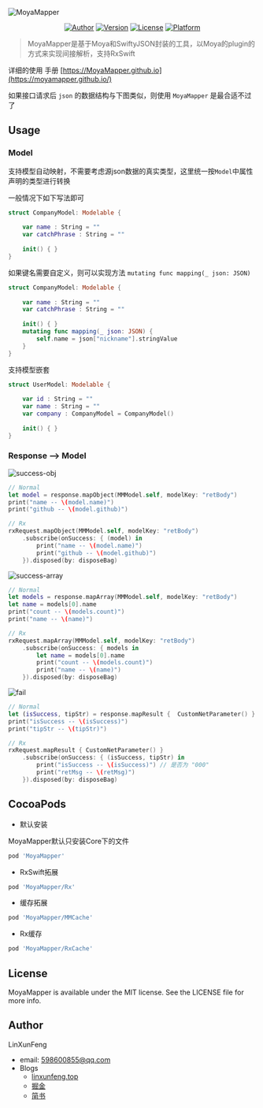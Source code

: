 ![MoyaMapper](https://github.com/LinXunFeng/MoyaMapper/raw/master/Screenshots/MoyaMapper.png)



<center>

[![Author](https://img.shields.io/badge/author-LinXunFeng-blue.svg)](https://cocoapods.org/pods/MoyaMapper)  [![Version](https://img.shields.io/cocoapods/v/MoyaMapper.svg?style=flat)](https://cocoapods.org/pods/MoyaMapper) [![License](https://img.shields.io/github/license/LinXunFeng/MoyaMapper.svg)](https://cocoapods.org/pods/MoyaMapper) [![Platform](https://img.shields.io/cocoapods/p/MoyaMapper.svg?style=flat)](https://cocoapods.org/pods/MoyaMapper)

</center>

>  MoyaMapper是基于Moya和SwiftyJSON封装的工具，以Moya的plugin的方式来实现间接解析，支持RxSwift



详细的使用 手册 [https://MoyaMapper.github.io](https://moyamapper.github.io/)



如果接口请求后 `json` 的数据结构与下图类似，则使用 `MoyaMapper` 是最合适不过了



## Usage



### Model



支持模型自动映射，不需要考虑源json数据的真实类型，这里统一按`Model`中属性声明的类型进行转换



一般情况下如下写法即可

```swift
struct CompanyModel: Modelable {
    
    var name : String = ""
    var catchPhrase : String = ""
    
    init() { }
}
```



如果键名需要自定义，则可以实现方法 `mutating func mapping(_ json: JSON)`

```swift
struct CompanyModel: Modelable {
    
    var name : String = ""
    var catchPhrase : String = ""
    
    init() { }
    mutating func mapping(_ json: JSON) {
        self.name = json["nickname"].stringValue
    }
}
```



支持模型嵌套

```swift
struct UserModel: Modelable {
    
    var id : String = ""
    var name : String = ""
    var company : CompanyModel = CompanyModel()
    
    init() { }
}
```





### Response --> Model

![success-obj](https://github.com/MoyaMapper/MoyaMapper.github.io/raw/master/img/code/success-obj.png)



```swift
// Normal
let model = response.mapObject(MMModel.self, modelKey: "retBody")
print("name -- \(model.name)")
print("github -- \(model.github)")

// Rx
rxRequest.mapObject(MMModel.self, modelKey: "retBody")
    .subscribe(onSuccess: { (model) in
        print("name -- \(model.name)")
        print("github -- \(model.github)")
    }).disposed(by: disposeBag)
```

![success-array](https://github.com/MoyaMapper/MoyaMapper.github.io/raw/master/img/code/success-array.png)

```swift
// Normal
let models = response.mapArray(MMModel.self, modelKey: "retBody")
let name = models[0].name
print("count -- \(models.count)")
print("name -- \(name)")

// Rx
rxRequest.mapArray(MMModel.self, modelKey: "retBody")
    .subscribe(onSuccess: { models in
        let name = models[0].name
        print("count -- \(models.count)")
        print("name -- \(name)")
    }).disposed(by: disposeBag)
```

![fail](https://github.com/MoyaMapper/MoyaMapper.github.io/raw/master/img/code/fail.png)



```swift
// Normal
let (isSuccess, tipStr) = response.mapResult {  CustomNetParameter() }
print("isSuccess -- \(isSuccess)")
print("tipStr -- \(tipStr)")

// Rx
rxRequest.mapResult { CustomNetParameter() }
    .subscribe(onSuccess: { (isSuccess, tipStr) in
        print("isSuccess -- \(isSuccess)") // 是否为 "000"
        print("retMsg -- \(retMsg)")
    }).disposed(by: disposeBag)
```





## CocoaPods

- 默认安装

MoyaMapper默认只安装Core下的文件

```ruby
pod 'MoyaMapper'
```

- RxSwift拓展

```ruby
pod 'MoyaMapper/Rx'
```

- 缓存拓展

```ruby
pod 'MoyaMapper/MMCache'
```

- Rx缓存

```ruby
pod 'MoyaMapper/RxCache'
```



## License

MoyaMapper is available under the MIT license. See the LICENSE file for more info.



## Author

LinXunFeng

- email: 598600855@qq.com
- Blogs
  - [linxunfeng.top](http://linxunfeng.top/)
  - [掘金](https://juejin.im/user/58f8065e61ff4b006646c72d/posts)
  -  [简书](https://www.jianshu.com/u/31e85e7a22a2)
